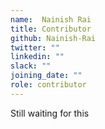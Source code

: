 ```yaml
---
name:  Nainish Rai
title: Contributor
github: Nainish-Rai
twitter: ""
linkedin: ""
slack: ""
joining_date: ""
role: contributor
---
```


Still waiting for this
